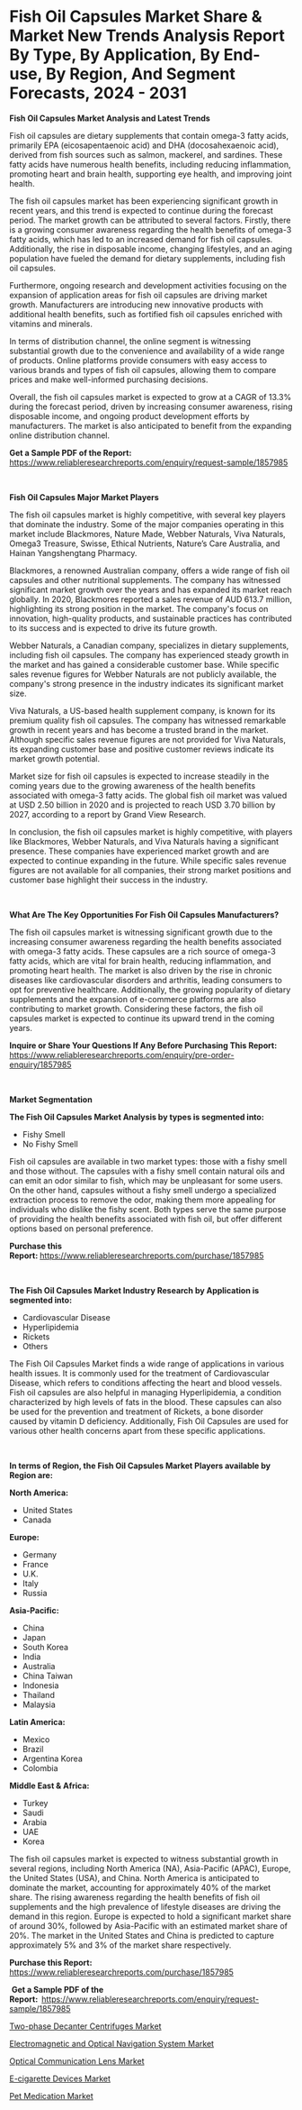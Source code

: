 <p><h1>Fish Oil Capsules Market Share & Market New Trends Analysis Report By Type, By Application, By End-use, By Region, And Segment Forecasts, 2024 - 2031</h1></p><p><strong>Fish Oil Capsules Market Analysis and Latest Trends</strong></p>
<p><p>Fish oil capsules are dietary supplements that contain omega-3 fatty acids, primarily EPA (eicosapentaenoic acid) and DHA (docosahexaenoic acid), derived from fish sources such as salmon, mackerel, and sardines. These fatty acids have numerous health benefits, including reducing inflammation, promoting heart and brain health, supporting eye health, and improving joint health.</p><p>The fish oil capsules market has been experiencing significant growth in recent years, and this trend is expected to continue during the forecast period. The market growth can be attributed to several factors. Firstly, there is a growing consumer awareness regarding the health benefits of omega-3 fatty acids, which has led to an increased demand for fish oil capsules. Additionally, the rise in disposable income, changing lifestyles, and an aging population have fueled the demand for dietary supplements, including fish oil capsules.</p><p>Furthermore, ongoing research and development activities focusing on the expansion of application areas for fish oil capsules are driving market growth. Manufacturers are introducing new innovative products with additional health benefits, such as fortified fish oil capsules enriched with vitamins and minerals.</p><p>In terms of distribution channel, the online segment is witnessing substantial growth due to the convenience and availability of a wide range of products. Online platforms provide consumers with easy access to various brands and types of fish oil capsules, allowing them to compare prices and make well-informed purchasing decisions.</p><p>Overall, the fish oil capsules market is expected to grow at a CAGR of 13.3% during the forecast period, driven by increasing consumer awareness, rising disposable income, and ongoing product development efforts by manufacturers. The market is also anticipated to benefit from the expanding online distribution channel.</p></p>
<p><strong>Get a Sample PDF of the Report:&nbsp;</strong> <a href="https://www.reliableresearchreports.com/enquiry/request-sample/1857985">https://www.reliableresearchreports.com/enquiry/request-sample/1857985</a></p>
<p>&nbsp;</p>
<p><strong>Fish Oil Capsules Major Market Players</strong></p>
<p><p>The fish oil capsules market is highly competitive, with several key players that dominate the industry. Some of the major companies operating in this market include Blackmores, Nature Made, Webber Naturals, Viva Naturals, Omega3 Treasure, Swisse, Ethical Nutrients, Nature’s Care Australia, and Hainan Yangshengtang Pharmacy.</p><p>Blackmores, a renowned Australian company, offers a wide range of fish oil capsules and other nutritional supplements. The company has witnessed significant market growth over the years and has expanded its market reach globally. In 2020, Blackmores reported a sales revenue of AUD 613.7 million, highlighting its strong position in the market. The company's focus on innovation, high-quality products, and sustainable practices has contributed to its success and is expected to drive its future growth.</p><p>Webber Naturals, a Canadian company, specializes in dietary supplements, including fish oil capsules. The company has experienced steady growth in the market and has gained a considerable customer base. While specific sales revenue figures for Webber Naturals are not publicly available, the company's strong presence in the industry indicates its significant market size.</p><p>Viva Naturals, a US-based health supplement company, is known for its premium quality fish oil capsules. The company has witnessed remarkable growth in recent years and has become a trusted brand in the market. Although specific sales revenue figures are not provided for Viva Naturals, its expanding customer base and positive customer reviews indicate its market growth potential.</p><p>Market size for fish oil capsules is expected to increase steadily in the coming years due to the growing awareness of the health benefits associated with omega-3 fatty acids. The global fish oil market was valued at USD 2.50 billion in 2020 and is projected to reach USD 3.70 billion by 2027, according to a report by Grand View Research.</p><p>In conclusion, the fish oil capsules market is highly competitive, with players like Blackmores, Webber Naturals, and Viva Naturals having a significant presence. These companies have experienced market growth and are expected to continue expanding in the future. While specific sales revenue figures are not available for all companies, their strong market positions and customer base highlight their success in the industry.</p></p>
<p>&nbsp;</p>
<p><strong>What Are The Key Opportunities For Fish Oil Capsules Manufacturers?</strong></p>
<p><p>The fish oil capsules market is witnessing significant growth due to the increasing consumer awareness regarding the health benefits associated with omega-3 fatty acids. These capsules are a rich source of omega-3 fatty acids, which are vital for brain health, reducing inflammation, and promoting heart health. The market is also driven by the rise in chronic diseases like cardiovascular disorders and arthritis, leading consumers to opt for preventive healthcare. Additionally, the growing popularity of dietary supplements and the expansion of e-commerce platforms are also contributing to market growth. Considering these factors, the fish oil capsules market is expected to continue its upward trend in the coming years.</p></p>
<p><strong>Inquire or Share Your Questions If Any Before Purchasing This Report:</strong> <a href="https://www.reliableresearchreports.com/enquiry/pre-order-enquiry/1857985">https://www.reliableresearchreports.com/enquiry/pre-order-enquiry/1857985</a></p>
<p>&nbsp;</p>
<p><strong>Market Segmentation</strong></p>
<p><strong>The Fish Oil Capsules Market Analysis by types is segmented into:</strong></p>
<p><ul><li>Fishy Smell</li><li>No Fishy Smell</li></ul></p>
<p><p>Fish oil capsules are available in two market types: those with a fishy smell and those without. The capsules with a fishy smell contain natural oils and can emit an odor similar to fish, which may be unpleasant for some users. On the other hand, capsules without a fishy smell undergo a specialized extraction process to remove the odor, making them more appealing for individuals who dislike the fishy scent. Both types serve the same purpose of providing the health benefits associated with fish oil, but offer different options based on personal preference.</p></p>
<p><strong>Purchase this Report:&nbsp;</strong><a href="https://www.reliableresearchreports.com/purchase/1857985">https://www.reliableresearchreports.com/purchase/1857985</a></p>
<p>&nbsp;</p>
<p><strong>The Fish Oil Capsules Market Industry Research by Application is segmented into:</strong></p>
<p><ul><li>Cardiovascular Disease</li><li>Hyperlipidemia</li><li>Rickets</li><li>Others</li></ul></p>
<p><p>The Fish Oil Capsules Market finds a wide range of applications in various health issues. It is commonly used for the treatment of Cardiovascular Disease, which refers to conditions affecting the heart and blood vessels. Fish oil capsules are also helpful in managing Hyperlipidemia, a condition characterized by high levels of fats in the blood. These capsules can also be used for the prevention and treatment of Rickets, a bone disorder caused by vitamin D deficiency. Additionally, Fish Oil Capsules are used for various other health concerns apart from these specific applications.</p></p>
<p>&nbsp;</p>
<p><strong>In terms of Region, the Fish Oil Capsules Market Players available by Region are:</strong></p>
<p>
    <p> <strong> North America: </strong>
        <ul>
            <li>United States</li>
            <li>Canada</li>
        </ul>
        </p> 
    <p> <strong> Europe: </strong>
        <ul>
            <li>Germany</li>
            <li>France</li>
            <li>U.K.</li>
            <li>Italy</li>
            <li>Russia</li>
        </ul>
        </p> 
    <p> <strong> Asia-Pacific: </strong>
        <ul>
            <li>China</li>
            <li>Japan</li>
            <li>South Korea</li>
            <li>India</li>
            <li>Australia</li>
            <li>China Taiwan</li>
            <li>Indonesia</li>
            <li>Thailand</li>
            <li>Malaysia</li>
        </ul>
        </p> 
    <p> <strong> Latin America: </strong>
        <ul>
            <li>Mexico</li>
            <li>Brazil</li>
            <li>Argentina Korea</li>
            <li>Colombia</li>
        </ul>
        </p> 
    <p> <strong> Middle East & Africa: </strong>
        <ul>
            <li>Turkey</li>
            <li>Saudi</li>
            <li>Arabia</li>
            <li>UAE</li>
            <li>Korea</li>
        </ul>
    </p>
    </p>
<p><p>The fish oil capsules market is expected to witness substantial growth in several regions, including North America (NA), Asia-Pacific (APAC), Europe, the United States (USA), and China. North America is anticipated to dominate the market, accounting for approximately 40% of the market share. The rising awareness regarding the health benefits of fish oil supplements and the high prevalence of lifestyle diseases are driving the demand in this region. Europe is expected to hold a significant market share of around 30%, followed by Asia-Pacific with an estimated market share of 20%. The market in the United States and China is predicted to capture approximately 5% and 3% of the market share respectively.</p></p>
<p><strong>Purchase this Report: </strong><a href="https://www.reliableresearchreports.com/purchase/1857985">https://www.reliableresearchreports.com/purchase/1857985</a></p>
<p>&nbsp;<strong>Get a Sample PDF of the Report:&nbsp;&nbsp;</strong><a href="https://www.reliableresearchreports.com/enquiry/request-sample/1857985">https://www.reliableresearchreports.com/enquiry/request-sample/1857985</a></p>
<p><strong></strong></p>
<p><p><a href="https://www.linkedin.com/pulse/two-phase-decanter-centrifuges-market-size-growth-forecast-lc5we?trackingId=zL7ZTBDYSYWL2CYjHQSQ4A%3D%3D">Two-phase Decanter Centrifuges Market</a></p><p><a href="https://medium.com/@alicehanson1974/electromagnetic-and-optical-navigation-system-market-size-market-outlook-and-market-forecast-2024-7e546f74b4d3">Electromagnetic and Optical Navigation System Market</a></p><p><a href="https://medium.com/@jeromekling1967/optical-communication-lens-market-size-market-outlook-and-market-forecast-2024-to-2031-4b3ae11fd95b">Optical Communication Lens Market</a></p><p><a href="https://www.linkedin.com/pulse/e-cigarette-devices-market-analysis-examines-its-scope-zzbae?trackingId=wPZ8xoZLS2Sp2Z%2BRFWF0ZA%3D%3D">E-cigarette Devices Market</a></p><p><a href="https://github.com/suaretopek9/Market-Research-Report-List-1/blob/main/pet-medication-market.md">Pet Medication Market</a></p></p>